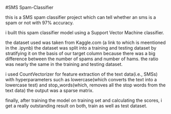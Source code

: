 #SMS Spam-Classifier

this is a SMS spam classifier project which can tell whether an sms is a spam or not with 97% accuracy.

i built this spam classifier model using a Support Vector Machine classifier.

the dataset used was taken from Kaggle.com (a link to which is meentioned in the .ipynb)
the dataset was split into a training and testing dataset by stratifying it on the basis of our target column because there was a big difference between the number of spams and number of hams.
the ratio was nearly the same in the training and testing dataset.


i used CountVectorizer for feature extraction of the text data(i.e., SMSs) with hyperparameters such as lowercase(which converts the text into a lowercase test) and stop_words(which, removes all the stop words from the text data)
the output was a sparse matrix.


finally, after training the model on training set and calculating the scores, i get a really outstanding result on both, train as well as test dataset.
